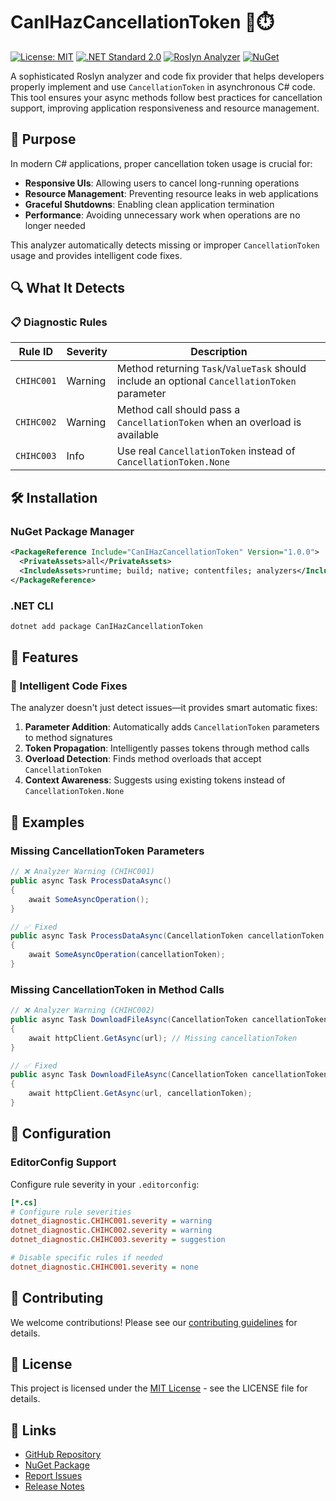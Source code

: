 # CanIHazCancellationToken 🚫⏱️

[![License: MIT](https://img.shields.io/badge/License-MIT-yellow.svg)](https://opensource.org/licenses/MIT)
[![.NET Standard 2.0](https://img.shields.io/badge/.NET%20Standard-2.0-blue.svg)](https://docs.microsoft.com/en-us/dotnet/standard/net-standard)
[![Roslyn Analyzer](https://img.shields.io/badge/Roslyn-Analyzer-purple.svg)](https://docs.microsoft.com/en-us/dotnet/csharp/roslyn-sdk/)
[![NuGet](https://img.shields.io/nuget/v/CanIHazCancellationToken.svg)](https://www.nuget.org/packages/CanIHazCancellationToken/)

A sophisticated Roslyn analyzer and code fix provider that helps developers properly implement and use
`CancellationToken` in asynchronous C# code. This tool ensures your async methods follow best practices for cancellation
support, improving application responsiveness and resource management.

## 🎯 Purpose

In modern C# applications, proper cancellation token usage is crucial for:

- **Responsive UIs**: Allowing users to cancel long-running operations
- **Resource Management**: Preventing resource leaks in web applications
- **Graceful Shutdowns**: Enabling clean application termination
- **Performance**: Avoiding unnecessary work when operations are no longer needed

This analyzer automatically detects missing or improper `CancellationToken` usage and provides intelligent code fixes.

## 🔍 What It Detects

### 📋 Diagnostic Rules

| Rule ID    | Severity | Description                                                                                  |
|------------|----------|----------------------------------------------------------------------------------------------|
| `CHIHC001` | Warning  | Method returning `Task`/`ValueTask` should include an optional `CancellationToken` parameter |
| `CHIHC002` | Warning  | Method call should pass a `CancellationToken` when an overload is available                  |
| `CHIHC003` | Info     | Use real `CancellationToken` instead of `CancellationToken.None`                             |

## 🛠️ Installation

### NuGet Package Manager

```xml
<PackageReference Include="CanIHazCancellationToken" Version="1.0.0">
  <PrivateAssets>all</PrivateAssets>
  <IncludeAssets>runtime; build; native; contentfiles; analyzers</IncludeAssets>
</PackageReference>
```

### .NET CLI

```bash
dotnet add package CanIHazCancellationToken
```

## 🚀 Features

### 🔧 Intelligent Code Fixes

The analyzer doesn't just detect issues—it provides smart automatic fixes:

1. **Parameter Addition**: Automatically adds `CancellationToken` parameters to method signatures
2. **Token Propagation**: Intelligently passes tokens through method calls
3. **Overload Detection**: Finds method overloads that accept `CancellationToken`
4. **Context Awareness**: Suggests using existing tokens instead of `CancellationToken.None`

## 📖 Examples

### Missing CancellationToken Parameters

```csharp
// ❌ Analyzer Warning (CHIHC001)
public async Task ProcessDataAsync()
{
    await SomeAsyncOperation();
}

// ✅ Fixed
public async Task ProcessDataAsync(CancellationToken cancellationToken = default)
{
    await SomeAsyncOperation(cancellationToken);
}
```

### Missing CancellationToken in Method Calls

```csharp
// ❌ Analyzer Warning (CHIHC002)
public async Task DownloadFileAsync(CancellationToken cancellationToken = default)
{
    await httpClient.GetAsync(url); // Missing cancellationToken
}

// ✅ Fixed
public async Task DownloadFileAsync(CancellationToken cancellationToken = default)
{
    await httpClient.GetAsync(url, cancellationToken);
}
```

## 🔧 Configuration

### EditorConfig Support

Configure rule severity in your `.editorconfig`:

```ini
[*.cs]
# Configure rule severities
dotnet_diagnostic.CHIHC001.severity = warning
dotnet_diagnostic.CHIHC002.severity = warning
dotnet_diagnostic.CHIHC003.severity = suggestion

# Disable specific rules if needed
dotnet_diagnostic.CHIHC001.severity = none
```

## 🤝 Contributing

We welcome contributions! Please see our [contributing guidelines](https://github.com/daniel-kuon/CanIHazCancellationToken/blob/main/CONTRIBUTING.md) for details.

## 📄 License

This project is licensed under the [MIT License](LICENSE) - see the LICENSE file for details.

## 🔗 Links

- [GitHub Repository](https://github.com/daniel-kuon/CanIHazCancellationToken)
- [NuGet Package](https://www.nuget.org/packages/CanIHazCancellationToken/)
- [Report Issues](https://github.com/daniel-kuon/CanIHazCancellationToken/issues)
- [Release Notes](https://github.com/daniel-kuon/CanIHazCancellationToken/releases)